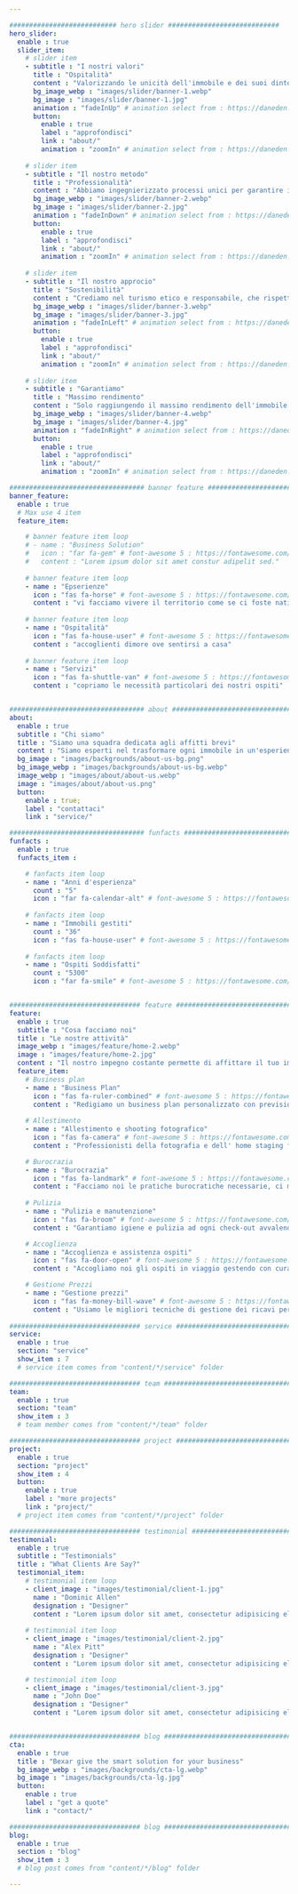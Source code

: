 ```yaml
---

########################### hero slider ############################
hero_slider:
  enable : true
  slider_item:
    # slider item
    - subtitle : "I nostri valori"
      title : "Ospitalità"
      content : "Valorizzando le unicità dell'immobile e dei suoi dintorni, assicurando agli ospiti un soggiorno sereno e memorabile."
      bg_image_webp : "images/slider/banner-1.webp"
      bg_image : "images/slider/banner-1.jpg"
      animation : "fadeInUp" # animation select from : https://daneden.github.io/animate.css/
      button:
        enable : true
        label : "approfondisci"
        link : "about/"
        animation : "zoomIn" # animation select from : https://daneden.github.io/animate.css/
        
    # slider item
    - subtitle : "Il nostro metodo"
      title : "Professionalità"
      content : "Abbiamo ingegnierizzato processi unici per garantire il massimo del confort e del rendimento dell'immobile."
      bg_image_webp : "images/slider/banner-2.webp"
      bg_image : "images/slider/banner-2.jpg"
      animation : "fadeInDown" # animation select from : https://daneden.github.io/animate.css/
      button:
        enable : true
        label : "approfondisci"
        link : "about/"
        animation : "zoomIn" # animation select from : https://daneden.github.io/animate.css/
        
    # slider item
    - subtitle : "Il nostro approcio"
      title : "Sostenibilità"
      content : "Crediamo nel turismo etico e responsabile, che rispetti l'ambiente circostante e promuova prodotti e abitudini del territorio, negli affitti brevi"
      bg_image_webp : "images/slider/banner-3.webp"
      bg_image : "images/slider/banner-3.jpg"
      animation : "fadeInLeft" # animation select from : https://daneden.github.io/animate.css/
      button:
        enable : true
        label : "approfondisci"
        link : "about/"
        animation : "zoomIn" # animation select from : https://daneden.github.io/animate.css/
        
    # slider item
    - subtitle : "Garantiamo"
      title : "Massimo rendimento"
      content : "Solo raggiungendo il massimo rendimento dell'immobile possiamo promuovere i nostri valori e condividere con gli ospiti la nostra felicità"
      bg_image_webp : "images/slider/banner-4.webp"
      bg_image : "images/slider/banner-4.jpg"
      animation : "fadeInRight" # animation select from : https://daneden.github.io/animate.css/
      button:
        enable : true
        label : "approfondisci"
        link : "about/"
        animation : "zoomIn" # animation select from : https://daneden.github.io/animate.css/

################################## banner feature ############################
banner_feature:
  enable : true
  # Max use 4 item
  feature_item:

    # banner feature item loop
    # - name : "Business Solution"
    #   icon : "far fa-gem" # font-awesome 5 : https://fontawesome.com/icons/
    #   content : "Lorem ipsum dolor sit amet constur adipelit sed."
      
    # banner feature item loop
    - name : "Epserienze"
      icon : "fas fa-horse" # font-awesome 5 : https://fontawesome.com/icons/
      content : "vi facciamo vivere il territorio come se ci foste nati"
      
    # banner feature item loop
    - name : "Ospitalità"
      icon : "fas fa-house-user" # font-awesome 5 : https://fontawesome.com/icons/
      content : "accoglienti dimore ove sentirsi a casa"
      
    # banner feature item loop
    - name : "Servizi"
      icon : "fas fa-shuttle-van" # font-awesome 5 : https://fontawesome.com/icons/
      content : "copriamo le necessità particolari dei nostri ospiti"


################################## about ####################################
about:
  enable : true
  subtitle : "Chi siamo"
  title : "Siamo una squadra dedicata agli affitti brevi"
  content : "Siamo esperti nel trasformare ogni immobile in un'esperienza unica e redditizia. La nostra squadra si dedica con passione e professionalità a massimizzare il valore dell'immobile. Affidati a noi per una gestione senza pensieri e risultati garantiti."
  bg_image : "images/backgrounds/about-us-bg.png"
  bg_image_webp : "images/backgrounds/about-us-bg.webp"
  image_webp : "images/about/about-us.webp"
  image : "images/about/about-us.png"
  button:
    enable : true;
    label : "contattaci"
    link : "service/"

################################## funfacts ###############################
funfacts :
  enable : true
  funfacts_item :      

    # fanfacts item loop
    - name : "Anni d'esperienza"
      count : "5"
      icon : "far fa-calendar-alt" # font-awesome 5 : https://fontawesome.com/icons/
      
    # fanfacts item loop
    - name : "Immobili gestiti"
      count : "36"
      icon : "fas fa-house-user" # font-awesome 5 : https://fontawesome.com/icons/
      
    # fanfacts item loop
    - name : "Ospiti Soddisfatti"
      count : "5300"
      icon : "far fa-smile" # font-awesome 5 : https://fontawesome.com/icons/


################################# feature ############################################
feature:
  enable : true
  subtitle : "Cosa facciamo noi"
  title : "Le nostre attività"
  image_webp : "images/feature/home-2.webp"
  image : "images/feature/home-2.jpg"
  content : "Il nostro impegno costante permette di affittare il tuo immobile meglio e con meno rischi"
  feature_item:
    # Business plan
    - name : "Business Plan"
      icon : "fas fa-ruler-combined" # font-awesome 5 : https://fontawesome.com/icons/
      content : "Redigiamo un business plan personalizzato con previsione di occupazione e ricavi."
    
    # Allestimento
    - name : "Allestimento e shooting fotografico"
      icon : "fas fa-camera" # font-awesome 5 : https://fontawesome.com/icons/
      content : "Professionisti della fotografia e dell' home staging faranno del tuo immobile la miglior vetrina possibile."

    # Burocrazia
    - name : "Burocrazia"
      icon : "fas fa-landmark" # font-awesome 5 : https://fontawesome.com/icons/
      content : "Facciamo noi le pratiche burocratiche necessarie, ci manteniamo aggiornati e garantiamo che l'attività sia sempre in regola."
 
    # Pulizia
    - name : "Pulizia e manutenzione"
      icon : "fas fa-broom" # font-awesome 5 : https://fontawesome.com/icons/
      content : "Garantiamo igiene e pulizia ad ogni check-out avvalendoci solo di partner certificati e controlliamo che l'immobile sia perfettamente mantenuto; l'immobile è la nostra attività e vetrina."

    # Accoglienza
    - name : "Accoglienza e assistenza ospiti"
      icon : "fas fa-door-open" # font-awesome 5 : https://fontawesome.com/icons/
      content : "Accogliamo noi gli ospiti in viaggio gestendo con cura adempimenti e pagamenti."

    # Gestione Prezzi
    - name : "Gestione prezzi"
      icon : "fas fa-money-bill-wave" # font-awesome 5 : https://fontawesome.com/icons/
      content : "Usiamo le migliori tecniche di gestione dei ricavi per affittare l'immobile al miglior prezzo possibile; garantito."
 
################################# service ############################################
service:
  enable : true
  section: "service"
  show_item : 7
  # service item comes from "content/*/service" folder

################################# team ##############################################
team:
  enable : true
  section: "team"
  show_item : 3
  # team member comes from "content/*/team" folder

################################# project ############################################
project:
  enable : true
  section: "project"
  show_item : 4
  button:
    enable : true
    label : "more projects"
    link : "project/"
  # project item comes from "content/*/project" folder

################################# testimonial #########################################
testimonial:
  enable : true
  subtitle : "Testimonials"
  title : "What Clients Are Say?"
  testimonial_item:
    # testimonial item loop
    - client_image : "images/testimonial/client-1.jpg"
      name : "Dominic Allen"
      designation : "Designer"
      content : "Lorem ipsum dolor sit amet, consectetur adipisicing elit sed eiusmod tempor incididunt ut labore dolore magna aliqua.enim ad minim veniam.quis nostrud exercitation ullamco laboris nis aliquip ex ea commodo consequat. duis aute irure dolor in reprehen."
      
    # testimonial item loop
    - client_image : "images/testimonial/client-2.jpg"
      name : "Alex Pitt"
      designation : "Designer"
      content : "Lorem ipsum dolor sit amet, consectetur adipisicing elit sed eiusmod tempor incididunt ut labore dolore magna aliqua.enim ad minim veniam.quis nostrud exercitation ullamco laboris nis aliquip ex ea commodo consequat. duis aute irure dolor in reprehen."

    # testimonial item loop
    - client_image : "images/testimonial/client-3.jpg"
      name : "John Doe"
      designation : "Designer"
      content : "Lorem ipsum dolor sit amet, consectetur adipisicing elit sed eiusmod tempor incididunt ut labore dolore magna aliqua.enim ad minim veniam.quis nostrud exercitation ullamco laboris nis aliquip ex ea commodo consequat. duis aute irure dolor in reprehen."


################################# blog ################################################
cta:
  enable : true
  title : "Bexar give the smart solution for your business"
  bg_image_webp : "images/backgrounds/cta-lg.webp"
  bg_image : "images/backgrounds/cta-lg.jpg"
  button:
    enable : true
    label : "get a quote"
    link : "contact/"

################################# blog ################################################
blog:
  enable : true
  section : "blog"
  show_item : 3
  # blog post comes from "content/*/blog" folder

---
```

